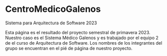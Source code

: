 # CentroMedicoGalenos
Sistema para Arquitectura de Software 2023

Esta página es el resultado del proyecto semestral de primavera 2023.
Nuestro caso es el Sistema Médico Galenos y es trabajado por el equipo 2 de el curso de Arquitectura de Software.
Los nombres de los integrantes del grupo se encuentran en el pié de página de nuestro proyecto.
